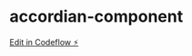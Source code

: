 # accordian-component

[Edit in Codeflow ⚡️](https://stackblitz.com/~/github.com/14bishal/accordian-component)